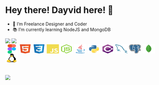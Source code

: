 #  Hey there! Dayvid here! 👋


- 🎨 I’m Freelance Designer and Coder
- 📚 I’m currently learning NodeJS and MongoDB
 

<div>
  <img height="170em" src="https://github-readme-stats.vercel.app/api?username=Dayvid-san&show_icons=true&theme=tokyonight&include_all_commits=true&count_private=true"/>
  <img height="170em" src="https://github-readme-stats.vercel.app/api/top-langs/?username=Dayvid-san&layout=compact&langs_count=9&theme=tokyonight"/><br>
</div>

<div>
  <img align="center" alt="Figma" height="30" width="40" src="https://raw.githubusercontent.com/devicons/devicon/master/icons/figma/figma-original.svg">
  <img align="center" alt="HTML" height="30" width="40" src="https://raw.githubusercontent.com/devicons/devicon/master/icons/html5/html5-original.svg">
  <img align="center" alt="CSS" height="30" width="40" src="https://raw.githubusercontent.com/devicons/devicon/master/icons/css3/css3-original.svg">
 <img align="center" alt="Js" height="30" width="40" src="https://raw.githubusercontent.com/devicons/devicon/master/icons/javascript/javascript-plain.svg">
 <img align="center" alt="Js" height="30" width="40" src="https://raw.githubusercontent.com/devicons/devicon/master/icons/nodejs/nodejs-plain.svg">
 <img align="center" alt="Java" height="30" width="40" src="https://raw.githubusercontent.com/devicons/devicon/master/icons/java/java-original.svg">
  <img align="center" alt="Python" height="30" width="40" src="https://raw.githubusercontent.com/devicons/devicon/master/icons/python/python-original.svg">
 <img align="center" alt="Java" height="30" width="40" src="https://raw.githubusercontent.com/devicons/devicon/master/icons/csharp/csharp-original.svg">
 <img align="center" alt="Java" height="30" width="40" src="https://raw.githubusercontent.com/devicons/devicon/master/icons/mysql/mysql-original.svg">
 <img align="center" alt="Java" height="30" width="40" src="https://raw.githubusercontent.com/devicons/devicon/master/icons/postgresql/postgresql-original.svg">
 <img align="center" alt="Java" height="30" width="40" src="https://raw.githubusercontent.com/devicons/devicon/master/icons/mongodb/mongodb-original.svg">
 <img align="center" alt="Java" height="30" width="40" src="https://raw.githubusercontent.com/devicons/devicon/master/icons/linux/linux-original.svg">
</div>

#
<a href="https://www.linkedin.com/in/dayvid-santana-jr/"><img src="https://img.shields.io/badge/-LinkedIn-%230077B5?style=for-the-badge&logo=linkedin&logoColor=white" target="_blank"></a>

<!--
 <img src="https://visitor-badge.glitch.me/badge?page_id=Dayvid-San" alt="Dayvid-San"/>
-->
  

